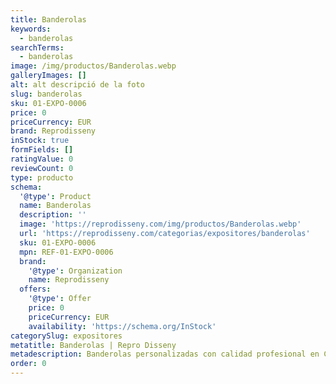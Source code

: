 ```yaml
---
title: Banderolas
keywords:
  - banderolas
searchTerms:
  - banderolas
image: /img/productos/Banderolas.webp
galleryImages: []
alt: alt descripció de la foto
slug: banderolas
sku: 01-EXPO-0006
price: 0
priceCurrency: EUR
brand: Reprodisseny
inStock: true
formFields: []
ratingValue: 0
reviewCount: 0
type: producto
schema:
  '@type': Product
  name: Banderolas
  description: ''
  image: 'https://reprodisseny.com/img/productos/Banderolas.webp'
  url: 'https://reprodisseny.com/categorias/expositores/banderolas'
  sku: 01-EXPO-0006
  mpn: REF-01-EXPO-0006
  brand:
    '@type': Organization
    name: Reprodisseny
  offers:
    '@type': Offer
    price: 0
    priceCurrency: EUR
    availability: 'https://schema.org/InStock'
categorySlug: expositores
metatitle: Banderolas | Repro Disseny
metadescription: Banderolas personalizadas con calidad profesional en Cataluña.
order: 0
---
```


